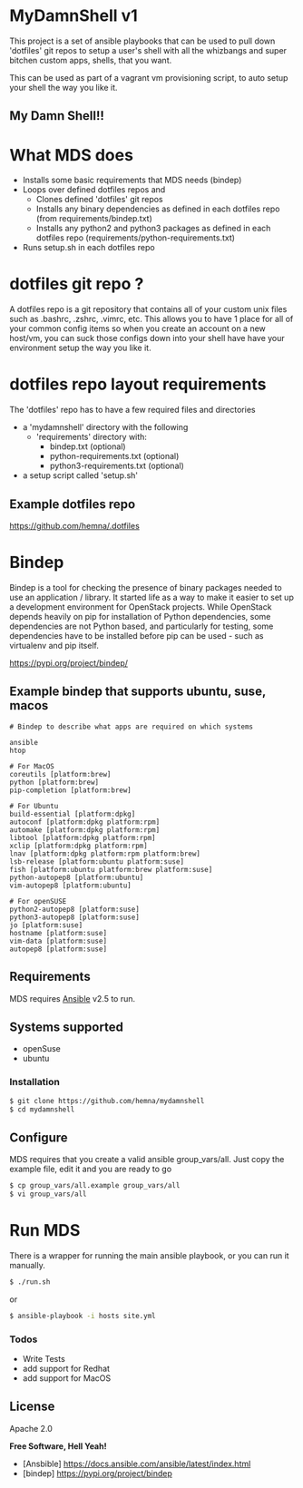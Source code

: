 # MyDamnShell v1
This project is a set of ansible playbooks that can be used
to pull down 'dotfiles' git repos to setup a user's shell with all
the whizbangs and super bitchen custom apps, shells, that you want.

This can be used as part of a vagrant vm provisioning script, to 
auto setup your shell the way you like it.

## My Damn Shell!!



# What MDS does
- Installs some basic requirements that MDS needs (bindep)
- Loops over defined dotfiles repos and
  - Clones defined 'dotfiles' git repos
  - Installs any binary dependencies as defined in each dotfiles repo (from requirements/bindep.txt)
  - Installs any python2 and python3 packages as defined in each dotfiles repo (requirements/python-requirements.txt)
- Runs setup.sh in each dotfiles repo

# dotfiles git repo ?
A dotfiles repo is a git repository that contains all of your custom 
unix files such as .bashrc, .zshrc, .vimrc, etc.
This allows you to have 1 place for all of your common config items 
so when you create an account on a new host/vm, you can suck those
configs down into your shell have have your environment setup the
way you like it.

# dotfiles repo layout requirements
The 'dotfiles' repo has to have a few required files and directories
- a 'mydamnshell' directory with the following
  - 'requirements' directory with:
    - bindep.txt (optional)
    - python-requirements.txt (optional)
    - python3-requirements.txt (optional)
- a setup script called 'setup.sh'

## Example dotfiles repo

https://github.com/hemna/.dotfiles


# Bindep
Bindep is a tool for checking the presence of binary packages needed to use an application / library. It started life as a way to make it easier to set up a development environment for OpenStack projects. While OpenStack depends heavily on pip for installation of Python dependencies, some dependencies are not Python based, and particularly for testing, some dependencies have to be installed before pip can be used - such as virtualenv and pip itself.

https://pypi.org/project/bindep/

## Example bindep that supports ubuntu, suse, macos

```
# Bindep to describe what apps are required on which systems

ansible
htop

# For MacOS
coreutils [platform:brew]
python [platform:brew]
pip-completion [platform:brew]

# For Ubuntu
build-essential [platform:dpkg]
autoconf [platform:dpkg platform:rpm]
automake [platform:dpkg platform:rpm]
libtool [platform:dpkg platform:rpm]
xclip [platform:dpkg platform:rpm]
lnav [platform:dpkg platform:rpm platform:brew]
lsb-release [platform:ubuntu platform:suse]
fish [platform:ubuntu platform:brew platform:suse]
python-autopep8 [platform:ubuntu]
vim-autopep8 [platform:ubuntu]

# For openSUSE
python2-autopep8 [platform:suse]
python3-autopep8 [platform:suse]
jo [platform:suse]
hostname [platform:suse]
vim-data [platform:suse]
autopep8 [platform:suse]
```


## Requirements

MDS requires [Ansible](https://docs.ansible.com/ansible/latest/index.html) v2.5 to run.


## Systems supported
- openSuse
- ubuntu


### Installation


```sh
$ git clone https://github.com/hemna/mydamnshell
$ cd mydamnshell
```

## Configure

MDS requires that you create a valid ansible group_vars/all.
Just copy the example file, edit it and you are ready to go

```sh
$ cp group_vars/all.example group_vars/all
$ vi group_vars/all
```

# Run MDS
There is a wrapper for running the main ansible playbook, or you can run it
manually.

```sh
$ ./run.sh
```

or

```sh
$ ansible-playbook -i hosts site.yml
```


### Todos

 - Write Tests
 - add support for Redhat
 - add support for MacOS

License
----

Apache 2.0


**Free Software, Hell Yeah!**

[//]: # (These are reference links used in the body of this note and get stripped out when the markdown processor does its job. There is no need to format nicely because it shouldn't be seen. Thanks SO - http://stackoverflow.com/questions/4823468/store-comments-in-markdown-syntax)

- [Ansbible] <https://docs.ansible.com/ansible/latest/index.html>
- [bindep] <https://pypi.org/project/bindep>
